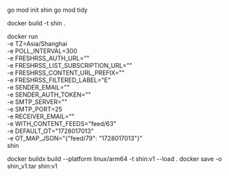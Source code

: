 go mod init shin
go mod tidy

docker build -t shin .

docker run \
  -e TZ=Asia/Shanghai \
  -e POLL_INTERVAL=300 \
  -e FRESHRSS_AUTH_URL="" \
  -e FRESHRSS_LIST_SUBSCRIPTION_URL="" \
  -e FRESHRSS_CONTENT_URL_PREFIX="" \
  -e FRESHRSS_FILTERED_LABEL="E" \
  -e SENDER_EMAIL="" \
  -e SENDER_AUTH_TOKEN="" \
  -e SMTP_SERVER="" \
  -e SMTP_PORT=25 \
  -e RECEIVER_EMAIL="" \
  -e WITH_CONTENT_FEEDS="feed/63" \
  -e DEFAULT_OT="1728017013" \
  -e OT_MAP_JSON="{"feed/79": "1728017013"}" \
  shin

docker buildx build --platform linux/arm64 -t shin:v1 --load .
docker save -o shin_v1.tar shin:v1

